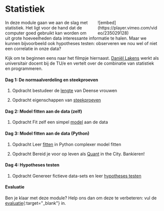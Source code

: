 # Statistiek

<div style="width: 40%; float:right; margin-left: 2em;">
![embed](https://player.vimeo.com/video/235029128)
</div>

In deze module gaan we aan de slag met statistiek. Het ligt voor de hand dat de computer goed gebruikt kan worden om uit grote hoeveelheden data interessante informatie te halen. Maar we kunnen bijvoorbeeld ook hypotheses testen: observeren we nou wel of niet een correlatie in onze data?

Kijk om te beginnen eens naar het filmpje hiernaast. [Daniël Lakens](https://www.tue.nl/en/university/departments/industrial-engineering-innovation-sciences/the-department/staff/detail/ep/e/d/ep-uid/20091001/) werkt als universitair docent bij de TU/e en vertelt over de combinatie van statistiek en programmeren.

#### Dag 1: De normaalverdeling en steekproeven

1. 	<span class="label label-primary">Opdracht</span> bestudeer de [lengte](/statistiek/normaalverdeling) van Deense vrouwen

2.	<span class="label label-primary">Opdracht</span> eigenschappen van [steekproeven](/statistiek/steekproeven)

#### Dag 2: Model fitten aan de data (zelf)

1. <span class="label label-primary">Opdracht</span> Fit zelf een simpel [model](/statistiek/fittenzelf) aan de data

#### Dag 3: Model fitten aan de data (Python)

1. <span class="label label-primary">Opdracht</span> Leer [fitten](/statistiek/fittenpython) in Python complexer model fitten
	
2. <span class="label label-primary">Opdracht</span> Bereid je voor op leven als [Quant](/statistiek/quant) in the City. Bankieren!
	
#### Dag 4: Hypotheses testen

1.	<span class="label label-primary">Opdracht</span> Genereer fictieve data-sets en leer [hypotheses testen](/statistiek/hypothesetesten)

#### Evaluatie

Ben je klaar met deze module? Help ons dan om deze te verbeteren: vul de [evaluatie](https://goo.gl/forms/XP9ccEjH8A3V7q4O2){:target="_blank"} in.
